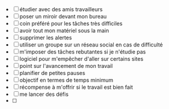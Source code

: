 - [ ] étudier avec des amis travailleurs
- [ ] poser un miroir devant mon bureau
- [ ] coin préféré pour les tâches très difficiles
- [ ] avoir tout mon matériel sous la main
- [ ] supprimer les alertes
- [ ] utiliser un groupe sur un réseau social en cas de difficulté
- [ ] m'imposer des tâches rebutantes si je n'étudie pas
- [ ] logiciel pour m'empêcher d'aller sur certains sites
- [ ] point sur l'avancement de mon travail
- [ ] planifier de petites pauses
- [ ] objectif en termes de temps minimum
- [ ] récompense à m'offrir si le travail est bien fait
- [ ] me lancer des défis
- [ ] 